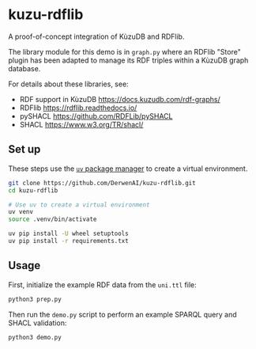 # kuzu-rdflib

A proof-of-concept integration of KùzuDB and RDFlib.

The library module for this demo is in `graph.py` where an RDFlib
"Store" plugin has been adapted to manage its RDF triples within a
KùzuDB graph database.

For details about these libraries, see:

  - RDF support in KùzuDB <https://docs.kuzudb.com/rdf-graphs/>
  - RDFlib <https://rdflib.readthedocs.io/>
  - pySHACL <https://github.com/RDFLib/pySHACL>
  - SHACL <https://www.w3.org/TR/shacl/>


## Set up

These steps use the [`uv` package manager](https://github.com/astral-sh/uv) to create a virtual environment.

```bash
git clone https://github.com/DerwenAI/kuzu-rdflib.git
cd kuzu-rdflib

# Use uv to create a virtual environment
uv venv
source .venv/bin/activate

uv pip install -U wheel setuptools
uv pip install -r requirements.txt
```

## Usage

First, initialize the example RDF data from the `uni.ttl` file:

```bash
python3 prep.py
```

Then run the `demo.py` script to perform an example SPARQL query
and SHACL validation:

```bash
python3 demo.py
```
